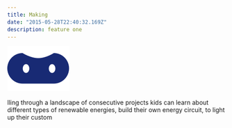 ```yaml
---
title: Making
date: "2015-05-28T22:40:32.169Z"
description: feature one
---
```


![image](./vr-icon.svg#display=block;width=100px;margin-left=auto;margin-right=auto;margin-top=0rem;margin-bottom=3rem)

lling through a landscape of consecutive projects kids can learn about different types of renewable energies, build their own energy circuit, to light up their custom
